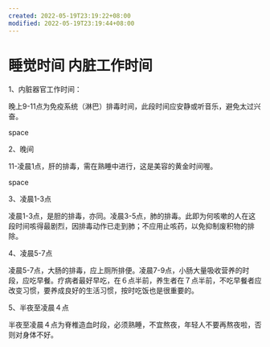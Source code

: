 ```yaml
---
created: 2022-05-19T23:19:22+08:00
modified: 2022-05-19T23:19:44+08:00
---
```


# 睡觉时间 内脏工作时间

1、内脏器官工作时间：

晚上9-11点为免疫系统（淋巴）排毒时间，此段时间应安静或听音乐，避免太过兴奋。

space


2、晚间

11-凌晨1点，肝的排毒，需在熟睡中进行，这是美容的黄金时间喔。

space


3、凌晨1-3点

凌晨1-3点，是胆的排毒，亦同。凌晨3-5点，肺的排毒。此即为何咳嗽的人在这段时间咳得最剧烈，因排毒动作已走到肺；不应用止咳药，以免抑制废积物的排除。

4、凌晨5-7点

凌晨5-7点，大肠的排毒，应上厕所排便。凌晨7-9点，小肠大量吸收营养的时段，应吃早餐。疗病者最好早吃，在６点半前，养生者在７点半前，不吃早餐者应改变习惯，要养成良好的生活习惯，按时吃饭也是很重要的。

5、半夜至凌晨４点

半夜至凌晨４点为脊椎造血时段，必须熟睡，不宜熬夜，年轻人不要再熬夜啦，否则对身体不好。
